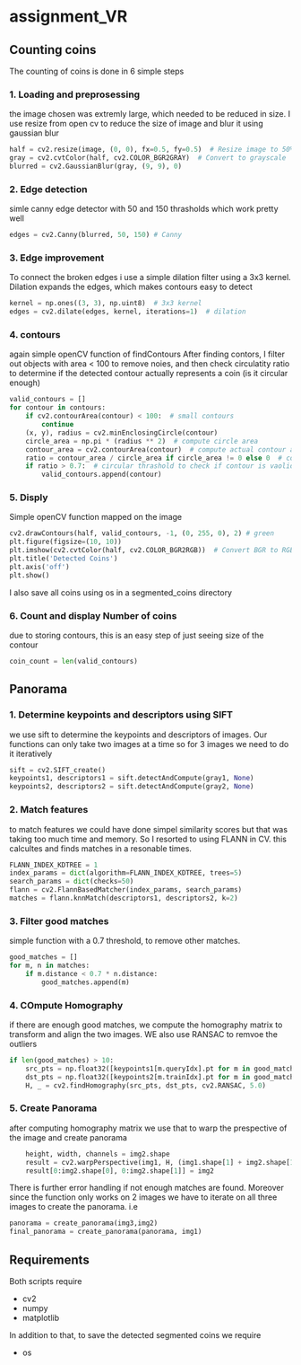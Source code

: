 # assignment_VR

## Counting coins
The counting of coins is done in 6 simple steps

### 1. Loading and preprosessing
the image chosen was extremly large, which needed to be reduced in size.
I use resize from open cv to reduce the size of image and blur it using gaussian blur
``` python
half = cv2.resize(image, (0, 0), fx=0.5, fy=0.5)  # Resize image to 50% of original size
gray = cv2.cvtColor(half, cv2.COLOR_BGR2GRAY)  # Convert to grayscale
blurred = cv2.GaussianBlur(gray, (9, 9), 0)
```

### 2. Edge detection
simle canny edge detector with 50 and 150 thrasholds which work pretty well
``` python
edges = cv2.Canny(blurred, 50, 150) # Canny
```

### 3. Edge improvement
To connect the broken edges i use a simple dilation filter using a 3x3 kernel. Dilation expands the edges, which makes contours easy to detect
``` python
kernel = np.ones((3, 3), np.uint8)  # 3x3 kernel
edges = cv2.dilate(edges, kernel, iterations=1)  # dilation
```

### 4. contours
again simple openCV function of findContours
After finding contors, I filter out objects with area < 100 to remove noies, and then check circulatity ratio to determine if the detected contour actually represents a coin (is it circular enough)
``` python
valid_contours = []
for contour in contours:
    if cv2.contourArea(contour) < 100:  # small contours
        continue
    (x, y), radius = cv2.minEnclosingCircle(contour)
    circle_area = np.pi * (radius ** 2)  # compute circle area
    contour_area = cv2.contourArea(contour)  # compute actual contour area
    ratio = contour_area / circle_area if circle_area != 0 else 0  # compute ratio
    if ratio > 0.7:  # circular thrashold to check if contour is vaolid coin
        valid_contours.append(contour)
```

### 5. Disply
Simple openCV function mapped on the image
``` python
cv2.drawContours(half, valid_contours, -1, (0, 255, 0), 2) # green
plt.figure(figsize=(10, 10))
plt.imshow(cv2.cvtColor(half, cv2.COLOR_BGR2RGB))  # Convert BGR to RGB for correct visualization
plt.title('Detected Coins')
plt.axis('off')
plt.show()
```
I also save all coins using os in a segmented_coins directory 

### 6. Count and display Number of coins
due to storing contours, this is an easy step of just seeing size of the contour
``` python
coin_count = len(valid_contours)
```


## Panorama

### 1. Determine keypoints and descriptors using SIFT
we use sift to determine the keypoints and descriptors of images. Our functions can only take two images at a time so for 3 images we need to do it iteratively
``` python
sift = cv2.SIFT_create()
keypoints1, descriptors1 = sift.detectAndCompute(gray1, None)
keypoints2, descriptors2 = sift.detectAndCompute(gray2, None)
```

### 2. Match features
to match features we could have done simpel similarity scores but that was taking too much time and memory. So I resorted to using FLANN in CV. this calcultes and finds matches in a resonable times.
``` python
FLANN_INDEX_KDTREE = 1
index_params = dict(algorithm=FLANN_INDEX_KDTREE, trees=5)
search_params = dict(checks=50)
flann = cv2.FlannBasedMatcher(index_params, search_params)
matches = flann.knnMatch(descriptors1, descriptors2, k=2)
```

### 3. Filter good matches
simple function with a 0.7 threshold, to remove other matches. 

``` python
good_matches = []
for m, n in matches:
    if m.distance < 0.7 * n.distance:
        good_matches.append(m)
```
### 4. COmpute Homography
if there are enough good matches, we compute the homography matrix to transform and align the two images. WE also use RANSAC to remvoe the outliers
``` python
if len(good_matches) > 10:
    src_pts = np.float32([keypoints1[m.queryIdx].pt for m in good_matches]).reshape(-1, 1, 2)
    dst_pts = np.float32([keypoints2[m.trainIdx].pt for m in good_matches]).reshape(-1, 1, 2)
    H, _ = cv2.findHomography(src_pts, dst_pts, cv2.RANSAC, 5.0)
```

### 5. Create Panorama
after computing homography matrix we use that to warp the prespective of the image and create panorama
``` python
    height, width, channels = img2.shape
    result = cv2.warpPerspective(img1, H, (img1.shape[1] + img2.shape[1], img1.shape[0]))
    result[0:img2.shape[0], 0:img2.shape[1]] = img2
```


There is further error handling if not enough matches are found.
Moreover since the function only works on 2 images we have to iterate on all three images to create the panorama. i.e
```python
panorama = create_panorama(img3,img2)
final_panorama = create_panorama(panorama, img1)
```

## Requirements
Both scripts require 
- cv2
- numpy
- matplotlib

In addition to that, to save the detected segmented coins we require
- os


